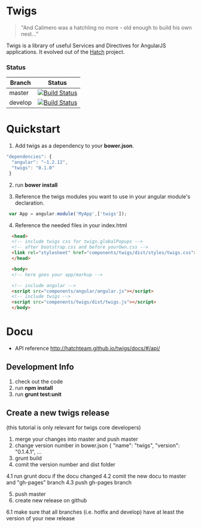 
# Twigs

> "And Calimero was a hatchling no more - old enough to build his own nest..."

Twigs is a library of useful Services and Directives for AngularJS applications. It evolved out of the [Hatch](https://bitbucket.org/hatchteam/hatch) project.


### Status
| Branch        | Status         |
| ------------- |:-------------:|
| master        | [![Build Status](https://travis-ci.org/hatchteam/twigs.png?branch=master)](https://travis-ci.org/hatchteam/twigs) |
| develop        | [![Build Status](https://travis-ci.org/hatchteam/twigs.png?branch=develop)](https://travis-ci.org/hatchteam/twigs) |


# Quickstart

1. Add twigs as a dependency to your **bower.json**.

  ```javascript
  "dependencies": {
    "angular": "~1.2.12",
    "twigs": "0.1.0"
   }
  ```
2. run **bower install**

3. Reference the twigs modules you want to use in your angular module's declaration.

  ```javascript
   var App = angular.module('MyApp',['twigs']);
  ```
4. Reference the needed files in your index.html

  ```html
    <head>
    <!-- include twigs css for twigs.globalPopups -->
    <!-- after bootstrap.css and before yourOwn.css -->
    <link rel="stylesheet" href="components/twigs/dist/styles/twigs.css">
    </head>

    <body>
    <!-- here goes your app/markup -->

    <!-- include angular -->
    <script src="components/angular/angular.js"></script>
    <!-- include twigs -->
    <script src="components/twigs/dist/twigs.js"></script>
    </body>
  ```


# Docu

* API reference http://hatchteam.github.io/twigs/docs/#/api/


## Development Info

 1. check out the code
 2. run **npm install**
 3. run **grunt test:unit**

## Create a new twigs release
(this tutorial is only relevant for twigs core developers)

 1. merge your changes into master and push master
 2. change version number in bower.json {
     "name": "twigs",
     "version": "0.1.4.1",
     ...
 3. grunt build
 4. comit the version number and dist folder

   4.1 run grunt docu if the docu changed
   4.2 comit the new docu to master and "gh-pages" branch
   4.3 push gh-pages branch

 5. push master
 6. create new release on github

   6.1 make sure that all branches (i.e. hotfix and develop) have at least the version of your new release